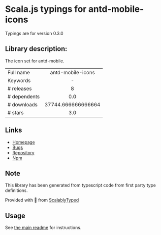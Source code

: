 
# Scala.js typings for antd-mobile-icons

Typings are for version 0.3.0

## Library description:
The icon set for antd-mobile.

|                    |                 |
| ------------------ | :-------------: |
| Full name          | antd-mobile-icons |
| Keywords           | - |
| # releases         | 8 |
| # dependents       | 0.0 |
| # downloads        | 37744.666666666664 |
| # stars            | 3.0 |

## Links
- [Homepage](https://github.com/awmleer/antd-mobile-icons#readme)
- [Bugs](https://github.com/awmleer/antd-mobile-icons/issues)
- [Repository](https://github.com/awmleer/antd-mobile-icons)
- [Npm](https://www.npmjs.com/package/antd-mobile-icons)
    


## Note
This library has been generated from typescript code from first party type definitions.

Provided with :purple_heart: from [ScalablyTyped](https://github.com/oyvindberg/ScalablyTyped)

## Usage
See [the main readme](../../readme.md) for instructions.


